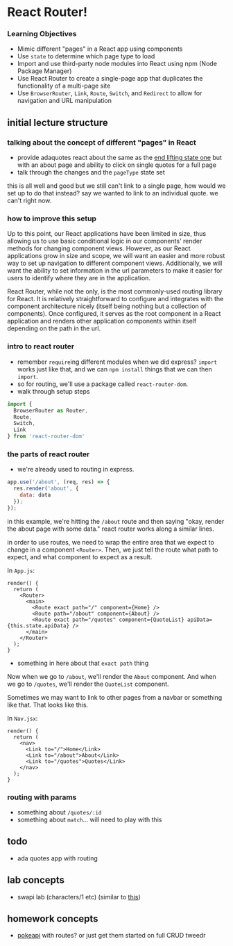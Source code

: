 # React Router!

### Learning Objectives

- Mimic different "pages" in a React app using components
- Use `state` to determine which page type to load
- Import and use third-party node modules into React using npm (Node Package Manager)
- Use React Router to create a single-page app that duplicates the functionality of a multi-page site
- Use `BrowserRouter`, `Link`, `Route`, `Switch`, and `Redirect` to allow for navigation and URL manipulation

## initial lecture structure

### talking about the concept of different "pages" in React
- provide adaquotes react about the same as the [end lifting state one](https://git.generalassemb.ly/nyc-wdi-ada/adaquotes_featuredquote_examples/tree/master/adaquotes-lifted-state) but with an about page and ability to click on single quotes for a full page
- talk through the changes and the `pageType` state set

this is all well and good but we still can't link to a single page, how would we set up to do that instead? say we wanted to link to an individual quote. we can't right now.

### how to improve this setup

Up to this point, our React applications have been limited in size, thus allowing us to use basic conditional logic in our components' render methods for changing component views. However, as our React applications grow in size and scope, we will want an easier and more robust way to set up navigation to different component views. Additionally, we will want the ability to set information in the url parameters to make it easier for users to identify where they are in the application.

React Router, while not the only, is the most commonly-used routing library for React. It is relatively straightforward to configure and integrates with the component architecture nicely (itself being nothing but a collection of components). Once configured, it serves as the root component in a React application and renders other application components within itself depending on the path in the url.

### intro to react router
- remember `require`ing different modules when we did express? `import` works just like that, and we can `npm install` things that we can then `import`.
- so for routing, we'll use a package called `react-router-dom`. 
- walk through setup steps


```js
import {
  BrowserRouter as Router,
  Route,
  Switch,
  Link
} from 'react-router-dom'
```


### the parts of react router

- we're already used to routing in express. 

```js
app.use('/about', (req, res) => {
  res.render('about', { 
    data: data 
  });
});
```

in this example, we're hitting the `/about` route and then saying "okay, render the about page with some data." react router works along a similar lines.

in order to use routes, we need to wrap the entire area that we expect to change in a component `<Router>`. Then, we just tell the route what path to expect, and what component to expect as a result.

In `App.js`:

```
render() {
  return (
    <Router>
      <main>
        <Route exact path="/" component={Home} />
        <Route path="/about" component={About} />
        <Route exact path="/quotes" component={QuoteList} apiData={this.state.apiData} />
      </main>
    </Router>
  );
}
```

- something in here about that `exact path` thing

Now when we go to `/about`, we'll render the `About` component. And when we go to `/quotes`, we'll render the `QuoteList` component.

Sometimes we may want to link to other pages from a navbar or something like that. That looks like this. 

In `Nav.jsx`:

```
render() {
  return (
    <nav>
      <Link to="/">Home</Link>
      <Link to="/about">About</Link>
      <Link to="/quotes">Quotes</Link>
    </nav>
  );
}

```

### routing with params

- something about `/quotes/:id`
- something about `match`... will need to play with this

## todo

- ada quotes app with routing

## lab concepts

- swapi lab (characters/1 etc) (similar to [this](https://github.com/ga-students/WDI_HAKUNA_MATATA/blob/master/unit02/w06_d04/lab/starwars-routing-lab.md))


## homework concepts

- [pokeapi](https://pokeapi.co/) with routes? or just get them started on full CRUD tweedr